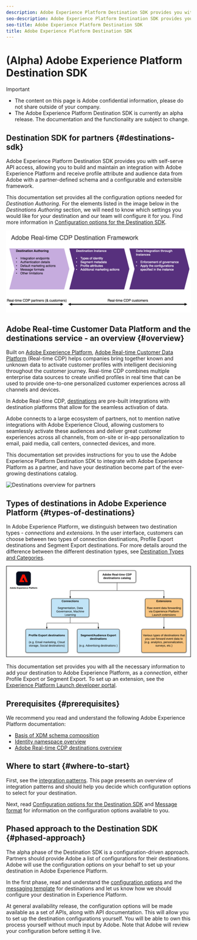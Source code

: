 ```yaml
---
description: Adobe Experience Platform Destination SDK provides you with self-serve API access, allowing you to build and maintain an integration with Adobe Experience Platform and receive profile attribute and audience data from Adobe with a partner-defined schema and a configurable and extensible framework.
seo-description: Adobe Experience Platform Destination SDK provides you with self-serve API access, allowing you to build and maintain an integration with Adobe Experience Platform and receive profile attribute and audience data from Adobe with a partner-defined schema and a configurable and extensible framework.
seo-title: Adobe Experience Platform Destination SDK
title: Adobe Experience Platform Destination SDK
---
```


# (Alpha) Adobe Experience Platform Destination SDK

>[!IMPORTANT]
>
>* The content on this page is Adobe confidential information, please do not share outside of your company.
>* The Adobe Experience Platform Destination SDK is currently an alpha release. The documentation and the functionality are subject to change.

## Destination SDK for partners {#destinations-sdk}

Adobe Experience Platform Destination SDK provides you with self-serve API access, allowing you to build and maintain an integration with Adobe Experience Platform and receive profile attribute and audience data from Adobe with a partner-defined schema and a configurable and extensible framework.

This documentation set provides all the configuration options needed for *Destination Authoring*. For the elements listed in the image below in the *Destinations Authoring* section, we will need to know which settings you would like for your destination and our team will configure it for you. Find more information in [Configuration options for the Destination SDK](/help/configuration-options.md).

![Destinations framework architecture](/help/assets/aep-destination-framework.png)



## Adobe Real-time Customer Data Platform and the destinations service - an overview {#overview}

Built on [Adobe Experience Platform](https://www.adobe.com/experience-platform/documentation-and-developer-resources.html), [Adobe Real-time Customer Data Platform](https://docs.adobe.com/content/help/en/experience-platform/rtcdp/overview.html) (Real-time CDP) helps companies bring together known and unknown data to activate customer profiles with intelligent decisioning throughout the customer journey. Real-time CDP combines multiple enterprise data sources to create unified profiles in real time that can be used to provide one-to-one personalized customer experiences across all channels and devices.

In Adobe Real-time CDP, [destinations](https://docs.adobe.com/content/help/en/experience-platform/rtcdp/destinations/destinations-overview.html) are pre-built integrations with destination platforms that allow for the seamless activation of data.

Adobe connects to a large ecosystem of partners, not to mention native integrations with Adobe Experience Cloud, allowing customers to seamlessly activate these audiences and deliver great customer experiences across all channels, from on-site or in-app personalization to email, paid media, call centers, connected devices, and more.

This documentation set provides instructions for you to use the Adobe Experience Platform Destination SDK to integrate with Adobe Experience Platform as a partner, and have your destination become part of the ever-growing destinations catalog.

![Destinations overview for partners](/help/assets/destinations-overview.gif)


## Types of destinations in Adobe Experience Platform {#types-of-destinations}

In Adobe Experience Platform, we distinguish between two destination types - *connections* and *extensions*. In the user interface, customers can choose between two types of connection destinations, Profile Export destinations and Segment Export destinations. For more details around the difference between the different destination types, see [Destination Types and Categories](https://docs.adobe.com/content/help/en/experience-platform/rtcdp/destinations/destination-types.html#destination-types).

![Destination types](/help/assets/types-of-destinations.png)

This documentation set provides you with all the necessary information to add your destination to Adobe Experience Platform, as a *connection*, either Profile Export or Segment Export. To set up an extension, see the [Experience Platform Launch developer portal](https://developer.adobelaunch.com/extensions/).


## Prerequisites {#prerequisites}

We recommend you read and understand the following Adobe Experience Platform documentation:

* [Basis of XDM schema composition](https://docs.adobe.com/content/help/en/experience-platform/xdm/schema/composition.html)
* [Identity namespace overview](https://docs.adobe.com/content/help/en/experience-platform/identity/namespaces.html)
* [Adobe Real-time CDP destinations overview](https://docs.adobe.com/content/help/en/experience-platform/rtcdp/destinations/destinations-overview.html)


## Where to start {#where-to-start}

First, see the [integration patterns](/help/integration-methods.md). This page presents an overview of integration patterns and should help you decide which configuration options to select for your destination.

Next, read [Configuration options for the Destination SDK](/help/configuration-options.md) and [Message format](/help/message-format.md) for information on the configuration options available to you.

<!--

Then, see [Destination Authoring Process & Lifecycle](/help/destinations-authoring-process.md) for timelines and steps to complete the configuration and set your destination live in Adobe Real-time CDP.

See the tech specs below for configuration options for each destination type in Adobe Real-time CDP.

* [Batch destinations](/help/batch-destinations.md)
* [Streaming destinations](/help/streaming-destinations.md)
* [OAuth destinations](/help/oauth-destinations.md)

-->

## Phased approach to the Destination SDK {#phased-approach}

The alpha phase of the Destination SDK is a configuration-driven approach. Partners should provide Adobe a list of configurations for their destinations. Adobe will use the configuration options on your behalf to set up your destination in Adobe Experience Platform.

In the first phase, read and understand the [configuration options](/help/configuration-options.md) and the [messaging template](/help/message-format.md) for destinations and let us know how we should configure your destination in Experience Platform.

At general availability release, the configuration options will be made available as a set of APIs, along with API documentation. This will allow you to set up the destination configurations yourself. You will be able to own this process yourself without much input by Adobe. Note that Adobe will review your configuration before setting it live.

